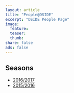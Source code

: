 ```yaml
---
layout: article
title: "People@DSIDE"
excerpt: "DSIDE People Page"
image:
  feature:
  teaser:
  thumb:
share: false
ads: false
---
```


## Seasons

* [2016/2017](/people/2016-2017)
* [2015/2016](/people/2015-2016/)
